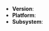 <!--
Thank you for reporting an issue.

This issue tracker is for bugs and issues found within ShadowNode core.

Please fill in as much of the template below as you're able.

Version: output of `iotjs -v`
Platform: output of `uname -a` (UNIX).
Subsystem: if known, please specify affected core module name.

If possible, please provide code that demonstrates the problem, keeping it as
simple and free of external dependencies as you are able.
-->

* **Version**:
* **Platform**:
* **Subsystem**:

<!-- Enter your issue details below this comment. -->


